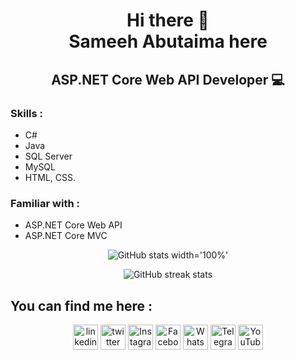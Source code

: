 <h1 align='center'>
 Hi there 👋 <br>
 Sameeh Abutaima here
  </h1>
  
  <h2 align='center'>
 
ASP.NET Core Web API Developer 💻
  </h2>
  
[comment]: <> (✨ I'm Abedalrahman from Palestine, Fullstack JavaScript Developer.)

[comment]: <> (- 🔭 I’m currently enrolled as Software Developer at Google for Startups.)


### Skills :
- C#
- Java
- SQL Server
- MySQL
- HTML, CSS.

### Familiar with :
- ASP.NET Core Web API
- ASP.NET Core MVC



<div align='center' width='100%' >

![GitHub stats width='100%'](https://github-readme-stats.vercel.app/api?username=sameeh-abutaima&show_icons=true)  
  
![GitHub streak stats](https://github-readme-streak-stats.herokuapp.com/?user=sameeh-abutaima)  
  </div>
  
## You can find me here :

<div align='center' >
  
[<img src='https://cdn.jsdelivr.net/npm/simple-icons@3.0.1/icons/linkedin.svg' alt='linkedin' height='40' align='center'>](https://www.linkedin.com/in/sameeh-abutaima)  [<img src='https://cdn.jsdelivr.net/npm/simple-icons@3.0.1/icons/twitter.svg' alt='twitter' height='40' align='center'>](https://twitter.com/sameeh_abutaima) [<img src='https://cdn.jsdelivr.net/npm/simple-icons@3.0.1/icons/instagram.svg' alt='Instagram' height='40' align='center'>](https://www.instagram.com/sameeh_abutaima) [<img src='https://cdn.jsdelivr.net/npm/simple-icons@3.0.1/icons/facebook.svg' alt='Facebook' height='40' align='center'>](https://www.facebook.com/sameeh.abutaima) [<img src='https://cdn.jsdelivr.net/npm/simple-icons@3.0.1/icons/whatsapp.svg' alt='WhatsApp' height='40' align='center'>](https://api.whatsapp.com/send/?phone=970599186971&text&type=phone_number&app_absent=0) [<img src='https://cdn.jsdelivr.net/npm/simple-icons@3.0.1/icons/telegram.svg' alt='Telegram' height='40' align='center'>](https://web.telegram.org/#@sameeh_abutaima) [<img src='https://cdn.jsdelivr.net/npm/simple-icons@3.0.1/icons/youtube.svg' alt='YouTube' height='40' align='center'>](https://www.youtube.com/channel/UCr36_aOwyiEzGaD_wpBLfQA)
  
</div>

<!---
- 👋 Hi, I’m @sameeh-abutaima
- 👀 I’m interested in ...
- 🌱 I’m currently learning ...
- 💞️ I’m looking to collaborate on ...
- 📫 How to reach me ...


sameeh-abutaima/sameeh-abutaima is a ✨ special ✨ repository because its `README.md` (this file) appears on your GitHub profile.
You can click the Preview link to take a look at your changes.
--->

